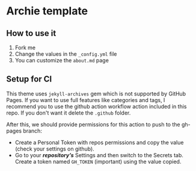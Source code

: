 # Archie template

## How to use it 

1. Fork me
2. Change the values in the `_config.yml` file
3. You can customize the `about.md` page

## Setup for CI

This theme uses `jekyll-archives` gem which is not supported by GitHub Pages. If you want to use full features like categories and tags, I recommend you to use the github action workflow action included in this repo. If you don't want it delete the `.github` folder. 


After this, we should provide permissions for this action to push to the gh-pages branch:

- Create a Personal Token with repos permissions and copy the value (check your settings on github).
- Go to your ***repository’s*** Settings and then switch to the Secrets tab.
Create a token named `GH_TOKEN` (important) using the value copied.